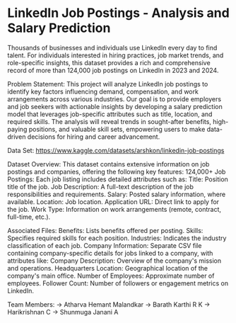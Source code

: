# LinkedIn Job Postings - Analysis and Salary Prediction
Thousands of businesses and individuals use LinkedIn every day to find talent. For individuals interested in hiring practices, job market trends, and role-specific insights, this dataset provides a rich and comprehensive record of more than 124,000 job postings on LinkedIn in 2023 and 2024.

Problem Statement: This project will analyze LinkedIn job postings to identify key factors influencing demand, compensation, and work arrangements across various industries. Our goal is to provide employers and job seekers with actionable insights by developing a salary prediction model that leverages job-specific attributes such as title, location, and required skills. The analysis will reveal trends in sought-after benefits, high-paying positions, and valuable skill sets, empowering users to make data-driven decisions for hiring and career advancement.

Data Set: https://www.kaggle.com/datasets/arshkon/linkedin-job-postings

Dataset Overview: 
This dataset contains extensive information on job postings and companies, offering the following key features:
124,000+ Job Postings: Each job listing includes detailed attributes such as:
Title: Position title of the job.
Job Description: A full-text description of the job responsibilities and requirements.
Salary: Posted salary information, where available.
Location: Job location.
Application URL: Direct link to apply for the job.
Work Type: Information on work arrangements (remote, contract, full-time, etc.).

Associated Files:
Benefits: Lists benefits offered per posting.
Skills: Specifies required skills for each position.
Industries: Indicates the industry classification of each job.
Company Information: Separate CSV file containing company-specific details for jobs linked to a company, with attributes like:
Company Description: Overview of the company's mission and operations.
Headquarters Location: Geographical location of the company's main office.
Number of Employees: Approximate number of employees.
Follower Count: Number of followers or engagement metrics on LinkedIn.

Team Members: 
-> Atharva Hemant Malandkar
-> Barath Karthi R K
-> Harikrishnan C
-> Shunmuga Janani A
